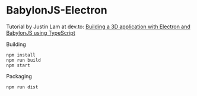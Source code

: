 # BabylonJS-Electron

Tutorial by Justin Lam at dev.to: [Building a 3D application with Electron and BabylonJS using TypeScript](https://dev.to/justinctlam/building-a-3d-application-with-electron-and-babylonjs-using-typescript-2g29)

Building

```
npm install
npm run build
npm start
```

Packaging

```
npm run dist
```
